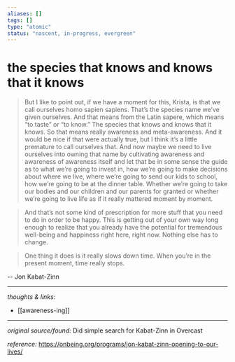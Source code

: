 ```yaml
---
aliases: []
tags: []
type: "atomic"
status: "nascent, in-progress, evergreen"
---
```


# the species that knows and knows that it knows

> But I like to point out, if we have a moment for this, Krista, is that we call ourselves homo sapien sapiens. That’s the species name we’ve given ourselves. And that means from the Latin sapere, which means “to taste” or “to know.” The species that knows and knows that it knows. So that means really awareness and meta-awareness. And it would be nice if that were actually true, but I think it’s a little premature to call ourselves that. And now maybe we need to live ourselves into owning that name by cultivating awareness and awareness of awareness itself and let that be in some sense the guide as to what we’re going to invest in, how we’re going to make decisions about where we live, where we’re going to send our kids to school, how we’re going to be at the dinner table. Whether we’re going to take our bodies and our children and our parents for granted or whether we’re going to live life as if it really mattered moment by moment.

> And that’s not some kind of prescription for more stuff that you need to do in order to be happy. This is getting out of your own way long enough to realize that you already have the potential for tremendous well-being and happiness right here, right now. Nothing else has to change.

> One thing it does is it really slows down time. When you’re in the present moment, time really stops.

-- Jon Kabat-Zinn

---

_thoughts & links:_

- [[awareness-ing]]


---

_original source/found:_ Did simple search for Kabat-Zinn in Overcast

_reference:_ <https://onbeing.org/programs/jon-kabat-zinn-opening-to-our-lives/>
